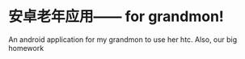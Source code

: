 # 安卓老年应用—— for grandmon!

An android application for my grandmon to use her htc. Also, our big homework
